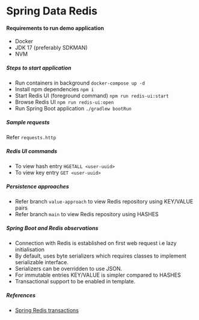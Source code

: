 # Spring Data Redis

#### Requirements to run demo application
* Docker
* JDK 17 (preferably SDKMAN)
* NVM

##### Steps to start application
* Run containers in background `docker-compose up -d`
* Install npm dependencies `npm i`
* Start Redis UI (foreground command) `npm run redis-ui:start`
* Browse Redis UI `npm run redis-ui:open`
* Run Spring Boot application `./gradlew bootRun`

##### Sample requests
Refer `requests.http`

##### Redis UI commands
* To view hash entry `HGETALL <user-uuid>`
* To view key entry `GET <user-uuid>`

##### Persistence approaches
* Refer branch `value-approach` to view Redis repository using KEY/VALUE pairs
* Refer branch `main` to view Redis repository using HASHES

##### Spring Boot and Redis observations
* Connection with Redis is established on first web request i.e lazy initialisation
* By default, uses byte serializers which requires classes to implement serializable interface.
* Serializers can be overridden to use JSON.  
* For immutable entries KEY/VALUE is simpler compared to HASHES
* Transactional support to be enabled in template.


##### References
* [Spring Redis transactions](https://github.com/spring-projects/spring-data-redis/blob/main/src/main/asciidoc/reference/redis-transactions.adoc)
